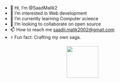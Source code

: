 - 👋 Hi, I’m @SaadMalik2
- 👀 I’m interested in Web development 
- 🌱 I’m currently learning Computer scieece 
- 💞️ I’m looking to collaborate on open source 
- 📫 How to reach me saadii.malik2002@gmail.com
- ⚡ Fun fact: Crafting my own saga.

<!---
SaadMalik2/SaadMalik2 is a ✨ special ✨ repository because its `README.md` (this file) appears on your GitHub profile.
You can click the Preview link to take a look at your changes.
--->
<div id="header" align="center">
  <img src="https://media.giphy.com/media/M9gbBd9nbDrOTu1Mqx/giphy.gif" width="100"/>
</div>
